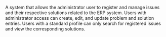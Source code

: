 A system that allows the administrator user to register and manage issues and their respective solutions related to the ERP system.
Users with administrator access can create, edit, and update problem and solution entries.
Users with a standard profile can only search for registered issues and view the corresponding solutions.
